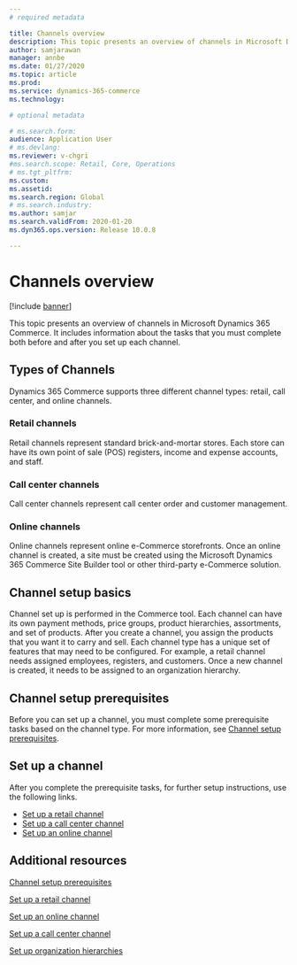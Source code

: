```yaml
---
# required metadata

title: Channels overview
description: This topic presents an overview of channels in Microsoft Dynamics 365 Commerce.
author: samjarawan
manager: annbe
ms.date: 01/27/2020
ms.topic: article
ms.prod: 
ms.service: dynamics-365-commerce
ms.technology: 

# optional metadata

# ms.search.form: 
audience: Application User
# ms.devlang: 
ms.reviewer: v-chgri
#ms.search.scope: Retail, Core, Operations
# ms.tgt_pltfrm: 
ms.custom: 
ms.assetid: 
ms.search.region: Global
# ms.search.industry: 
ms.author: samjar
ms.search.validFrom: 2020-01-20
ms.dyn365.ops.version: Release 10.0.8

---
```

# Channels overview


[!include [banner](includes/banner.md)]

This topic presents an overview of channels in Microsoft Dynamics 365 Commerce. It includes information about the tasks that you must complete both before and after you set up each channel.

## Types of Channels

Dynamics 365 Commerce supports three different channel types: retail, call center, and online channels.

### Retail channels

Retail channels represent standard brick-and-mortar stores. Each store can have its own point of sale (POS) registers, income and expense accounts, and staff. 

### Call center channels

Call center channels represent call center order and customer management.

### Online channels

Online channels represent online e-Commerce storefronts. Once an online channel is created, a site must be created using the Microsoft Dynamics 365 Commerce Site Builder tool or other third-party e-Commerce solution.

## Channel setup basics

Channel set up is performed in the Commerce tool. Each channel can have its own payment methods, price groups, product hierarchies, assortments, and set of products. After you create a channel, you assign the products that you want it to carry and sell. Each channel type has a unique set of features that may need to be configured. For example, a retail channel needs assigned employees, registers, and customers. Once a new channel is created, it needs to be assigned to an organization hierarchy.

## Channel setup prerequisites

Before you can set up a channel, you must complete some prerequisite tasks based on the channel type. For more information, see
[Channel setup prerequisites](channels-prerequisites.md).

## Set up a channel

After you complete the prerequisite tasks, for further setup instructions, use the following links.

- [Set up a retail channel](channel-setup-retail.md)
- [Set up a call center channel](channel-setup-callcenter.md)
- [Set up an online channel](channel-setup-online.md)

<!--
## Post-channel configuration

After you create a channel, you may need to complete some of the below tasks:

- [Add channel to an organizational hierarchy](add-channel-org-hierarchy.md)
- Set up fulfillment groups. (LINK TBD)
- Configure the POS registers for the store. (LINK TBD)
- Assign product assortments to the store. (LINK TBD)
- Process assortments to generate the list of products that are included in the assortment and to make the products available in the retail store. (LINK TBD)
- Send data such as number sequences, hardware profiles, and POS screen layouts to the Retail POS registers.(LINK TBD)
- Publish the retail store to send store data to Retail POS. (LINK TBD)
- Run the jobs to send the store data to Retail POS. (LINK TBD)
-->

## Additional resources

[Channel setup prerequisites](channels-prerequisites.md)

[Set up a retail channel](channel-setup-retail.md)
	
[Set up an online channel](channel-setup-online.md)

[Set up a call center channel](channel-setup-callcenter.md)

[Set up organization hierarchies](channels-org-hierarchies.md)
